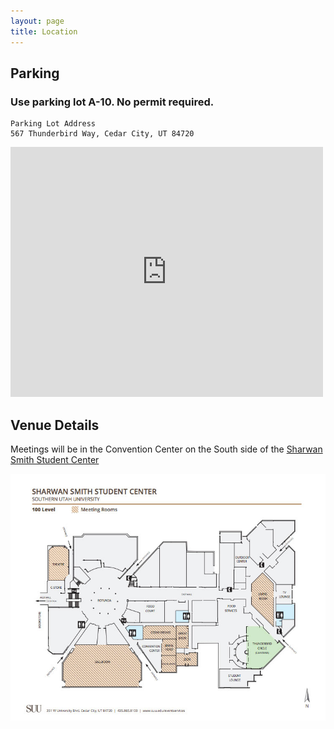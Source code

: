 ```yaml
---
layout: page
title: Location
---
```



## <i class="fa fa-car"></i> Parking

### Use parking lot A-10. No permit required.
```
Parking Lot Address
567 Thunderbird Way, Cedar City, UT 84720
```

<iframe src="https://www.google.com/maps/embed?pb=!1m18!1m12!1m3!1d1578.9602031225043!2d-113.07137799999997!3d37.67457799999993!2m3!1f0!2f0!3f0!3m2!1i1024!2i768!4f13.1!3m3!1m2!1s0x80b561bde0ecdf49%3A0x89eecee5000ad5a1!2sA10!5e0!3m2!1sen!2sus!4v1397603476713" width="500" height="400" frameborder="0" style="border:0"></iframe>

## <i class="fa fa-building-o"></i> Venue Details

Meetings will be in the Convention Center on the South side of the [Sharwan Smith Student Center][sharwan]

[<img class="img-responsive" alt="Sharwan Smith Student Center" src="/img/sharwan.jpg">][sharwan]


[sharwan]: https://www.suu.edu/eventservices/pdf/ssc/SSC-Level-100-map.pdf
